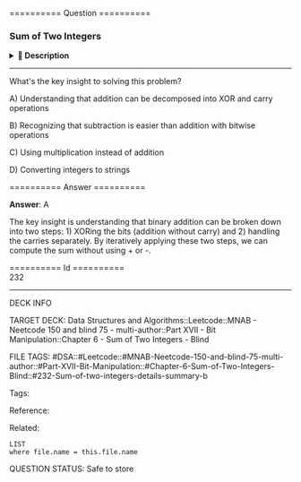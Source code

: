 ========== Question ==========  

### Sum of Two Integers

<details><summary><b>📄 Description</b></summary><br>

Given two integers `a` and `b`, return the sum of the two integers without using the `+` and `-` operators.

**Example 1:**

```
Input: a = 1, b = 1

Output: 2
```

**Example 2:**

```
Input: a = 4, b = 7

Output: 11
```

**Constraints:**

-   `-1000 <= a, b <= 1000`

</details>

---

What's the key insight to solving this problem?

A) Understanding that addition can be decomposed into XOR and carry operations

B) Recognizing that subtraction is easier than addition with bitwise operations

C) Using multiplication instead of addition

D) Converting integers to strings  

========== Answer ==========  

**Answer**: A

The key insight is understanding that binary addition can be broken down into two steps: 1) XORing the bits (addition without carry) and 2) handling the carries separately. By iteratively applying these two steps, we can compute the sum without using + or -.

========== Id ==========  
232

---

DECK INFO

TARGET DECK: Data Structures and Algorithms::Leetcode::MNAB - Neetcode 150 and blind 75 - multi-author::Part XVII - Bit Manipulation::Chapter 6 - Sum of Two Integers - Blind

FILE TAGS: #DSA::#Leetcode::#MNAB-Neetcode-150-and-blind-75-multi-author::#Part-XVII-Bit-Manipulation::#Chapter-6-Sum-of-Two-Integers-Blind::#232-Sum-of-two-integers-details-summary-b

Tags:

Reference:

Related:

```dataview
LIST
where file.name = this.file.name
```

QUESTION STATUS: Safe to store
